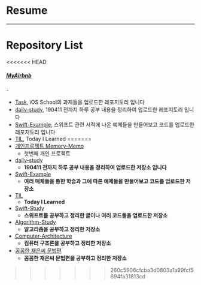 # Resume

---

# Repository List
<<<<<<< HEAD

##### [MyAirbnb](https://github.com/VincentGeranium/MyAirbnb)
    - 
- [Task](https://github.com/VincentGeranium/Task), iOS School의 과제들을 업로드한  레포지토리 입니다
- [daily-study](https://github.com/VincentGeranium/daily-study), 190411 전까지 하루 공부 내용을 정리하여 업로드한 레포지토리 입니다
- [Swift-Example](https://github.com/VincentGeranium/Swift-Example), 스위프트 관련 서적에 나온 예제들을 만들어보고 코드를 업로드한 레포지토리 입니다
- [TIL](https://github.com/VincentGeranium/TIL), Today I Learned
=======
- [개인프로젝트 Memory-Memo](https://github.com/VincentGeranium/Memory-Memo-Project)
  - 첫번째 개인 프로젝트
- [daily-study](https://github.com/VincentGeranium/daily-study)
  - **190411 전까지 하루 공부 내용을 정리하여 업로드한 저장소 입니다**
- [Swift-Example](https://github.com/VincentGeranium/Swift-Example)
  - **여러 매체들을 통한 학습과 그에 따른 예제들을 만들어보고 코드를 업로드한 저장소**
- [TIL](https://github.com/VincentGeranium/TIL)
  - **Today I Learned**
- [Swift-Study](https://github.com/VincentGeranium/Swift-Study)
  - **스위프트를 공부하고 정리한 글이나 여러 코드들을 업로드한 저장소**
- [Algorithm-Study](https://github.com/VincentGeranium/Algorithm-Study)
  - **알고리즘을 공부하고 정리한 저장소**
- [Computer-Architecture](https://github.com/VincentGeranium/Computer-Architecture)
  - **컴퓨터 구조론을 공부하고 정리한 저장소**
- [꼼꼼한 재은씨 문법편](https://github.com/VincentGeranium/daily-study/tree/master/Swift_study)
  - **꼼꼼한 재은씨 문법편을 공부하고 정리한 저장소**
>>>>>>> 260c5906cfcba3d0803a1a99fcf5694fa31813cd
